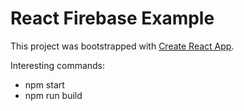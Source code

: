 # React Firebase Example

This project was bootstrapped with [Create React App](https://github.com/facebookincubator/create-react-app).

Interesting commands:

- npm start
- npm run build
